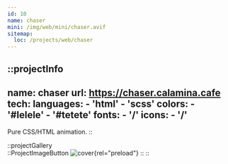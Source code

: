 ```yaml
---
id: 10
name: chaser
mini: /img/web/mini/chaser.avif
sitemap:
  loc: /projects/web/chaser
---
```


::projectInfo
---
name: chaser
url: https://chaser.calamina.cafe
tech: 
    languages:
      - 'html'
      - 'scss'
    colors:
      - '#lelele'
      - '#tetete'
    fonts:
      - '/'
    icons:
      - '/'
---
Pure CSS/HTML animation.
::

::projectGallery  
  ::ProjectImageButton
    ![cover](/img/web/chaser.avif){rel="preload"}
  ::
::

<!-- ::projectFeatures
:: -->